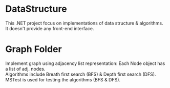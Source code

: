 # DataStructure
This .NET project focus on implementations of data structure & algorithms. <br />
It doesn't provide any front-end interface. <br />

# Graph Folder
Implement graph using adjacency list representation: Each Node object has a list of adj. nodes.  <br />
Algorithms include Breath first search (BFS) & Depth first search (DFS). <br />
MSTest is used for testing the algorithms (BFS & DFS).

